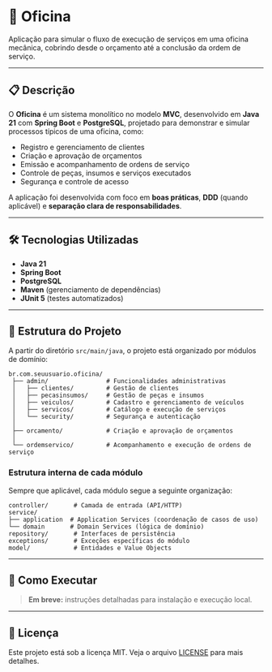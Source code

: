 # 🚗 Oficina

Aplicação para simular o fluxo de execução de serviços em uma oficina mecânica, cobrindo desde o orçamento até a conclusão da ordem de serviço.

---

## 📋 Descrição

O **Oficina** é um sistema monolítico no modelo **MVC**, desenvolvido em **Java 21** com **Spring Boot** e **PostgreSQL**, projetado para demonstrar e simular processos típicos de uma oficina, como:

- Registro e gerenciamento de clientes
- Criação e aprovação de orçamentos
- Emissão e acompanhamento de ordens de serviço
- Controle de peças, insumos e serviços executados
- Segurança e controle de acesso

A aplicação foi desenvolvida com foco em **boas práticas**, **DDD** (quando aplicável) e **separação clara de responsabilidades**.

---

## 🛠️ Tecnologias Utilizadas

- **Java 21**
- **Spring Boot**
- **PostgreSQL**
- **Maven** (gerenciamento de dependências)
- **JUnit 5** (testes automatizados)


---

## 📂 Estrutura do Projeto

A partir do diretório `src/main/java`, o projeto está organizado por módulos de domínio:

```text
br.com.seuusuario.oficina/
 ├── admin/                # Funcionalidades administrativas
 │   ├── clientes/         # Gestão de clientes
 │   ├── pecasinsumos/     # Gestão de peças e insumos
 │   ├── veiculos/         # Cadastro e gerenciamento de veículos
 │   ├── servicos/         # Catálogo e execução de serviços
 │   └── security/         # Segurança e autenticação
 │
 ├── orcamento/            # Criação e aprovação de orçamentos
 │
 └── ordemservico/         # Acompanhamento e execução de ordens de serviço
 ```



### Estrutura interna de cada módulo

Sempre que aplicável, cada módulo segue a seguinte organização:
```text
controller/       # Camada de entrada (API/HTTP)
service/
├── application  # Application Services (coordenação de casos de uso)
└── domain       # Domain Services (lógica de domínio)
repository/       # Interfaces de persistência
exceptions/       # Exceções específicas do módulo
model/            # Entidades e Value Objects

```

---

## 🚀 Como Executar

> **Em breve:** instruções detalhadas para instalação e execução local.

---

## 📜 Licença

Este projeto está sob a licença MIT. Veja o arquivo [LICENSE](LICENSE) para mais detalhes.